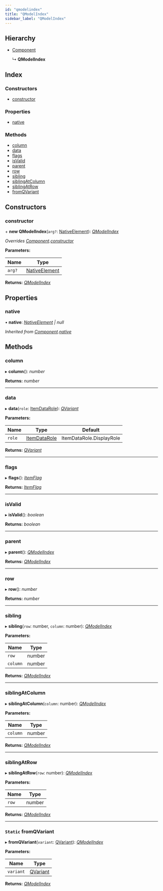 ```yaml
---
id: "qmodelindex"
title: "QModelIndex"
sidebar_label: "QModelIndex"
---
```


## Hierarchy

* [Component](component.md)

  ↳ **QModelIndex**

## Index

### Constructors

* [constructor](qmodelindex.md#constructor)

### Properties

* [native](qmodelindex.md#native)

### Methods

* [column](qmodelindex.md#column)
* [data](qmodelindex.md#data)
* [flags](qmodelindex.md#flags)
* [isValid](qmodelindex.md#isvalid)
* [parent](qmodelindex.md#parent)
* [row](qmodelindex.md#row)
* [sibling](qmodelindex.md#sibling)
* [siblingAtColumn](qmodelindex.md#siblingatcolumn)
* [siblingAtRow](qmodelindex.md#siblingatrow)
* [fromQVariant](qmodelindex.md#static-fromqvariant)

## Constructors

###  constructor

\+ **new QModelIndex**(`arg?`: [NativeElement](../globals.md#nativeelement)): *[QModelIndex](qmodelindex.md)*

*Overrides [Component](component.md).[constructor](component.md#constructor)*

**Parameters:**

Name | Type |
------ | ------ |
`arg?` | [NativeElement](../globals.md#nativeelement) |

**Returns:** *[QModelIndex](qmodelindex.md)*

## Properties

###  native

• **native**: *[NativeElement](../globals.md#nativeelement) | null*

*Inherited from [Component](component.md).[native](component.md#native)*

## Methods

###  column

▸ **column**(): *number*

**Returns:** *number*

___

###  data

▸ **data**(`role`: [ItemDataRole](../enums/itemdatarole.md)): *[QVariant](qvariant.md)*

**Parameters:**

Name | Type | Default |
------ | ------ | ------ |
`role` | [ItemDataRole](../enums/itemdatarole.md) | ItemDataRole.DisplayRole |

**Returns:** *[QVariant](qvariant.md)*

___

###  flags

▸ **flags**(): *[ItemFlag](../enums/itemflag.md)*

**Returns:** *[ItemFlag](../enums/itemflag.md)*

___

###  isValid

▸ **isValid**(): *boolean*

**Returns:** *boolean*

___

###  parent

▸ **parent**(): *[QModelIndex](qmodelindex.md)*

**Returns:** *[QModelIndex](qmodelindex.md)*

___

###  row

▸ **row**(): *number*

**Returns:** *number*

___

###  sibling

▸ **sibling**(`row`: number, `column`: number): *[QModelIndex](qmodelindex.md)*

**Parameters:**

Name | Type |
------ | ------ |
`row` | number |
`column` | number |

**Returns:** *[QModelIndex](qmodelindex.md)*

___

###  siblingAtColumn

▸ **siblingAtColumn**(`column`: number): *[QModelIndex](qmodelindex.md)*

**Parameters:**

Name | Type |
------ | ------ |
`column` | number |

**Returns:** *[QModelIndex](qmodelindex.md)*

___

###  siblingAtRow

▸ **siblingAtRow**(`row`: number): *[QModelIndex](qmodelindex.md)*

**Parameters:**

Name | Type |
------ | ------ |
`row` | number |

**Returns:** *[QModelIndex](qmodelindex.md)*

___

### `Static` fromQVariant

▸ **fromQVariant**(`variant`: [QVariant](qvariant.md)): *[QModelIndex](qmodelindex.md)*

**Parameters:**

Name | Type |
------ | ------ |
`variant` | [QVariant](qvariant.md) |

**Returns:** *[QModelIndex](qmodelindex.md)*
